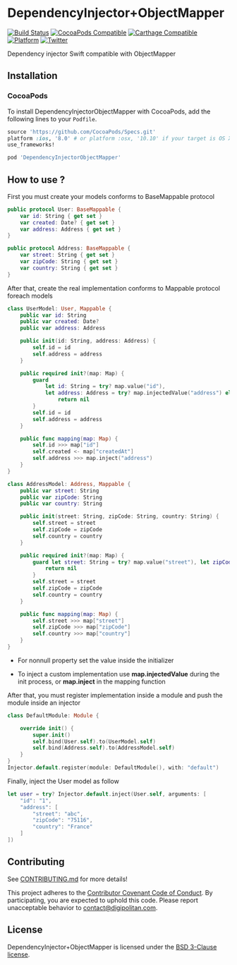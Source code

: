 DependencyInjector+ObjectMapper
=================================

[![Build Status](https://travis-ci.org/Digipolitan/dependency-injector-object-mapper-swift.svg?branch=master)](https://travis-ci.org/Digipolitan/dependency-injector-object-mapper-swift)
[![CocoaPods Compatible](https://img.shields.io/cocoapods/v/DependencyInjector_ObjectMapper.svg)](https://img.shields.io/cocoapods/v/DependencyInjector_ObjectMapper.svg)
[![Carthage Compatible](https://img.shields.io/badge/Carthage-compatible-4BC51D.svg?style=flat)](https://github.com/Carthage/Carthage)
[![Platform](https://img.shields.io/cocoapods/p/DependencyInjector_ObjectMapper.svg?style=flat)](http://cocoadocs.org/docsets/DependencyInjector_ObjectMapper)
[![Twitter](https://img.shields.io/badge/twitter-@Digipolitan-blue.svg?style=flat)](http://twitter.com/Digipolitan)

Dependency injector Swift compatible with ObjectMapper

## Installation

### CocoaPods

To install DependencyInjectorObjectMapper with CocoaPods, add the following lines to your `Podfile`.

```ruby
source 'https://github.com/CocoaPods/Specs.git'
platform :ios, '8.0' # or platform :osx, '10.10' if your target is OS X.
use_frameworks!

pod 'DependencyInjectorObjectMapper'
```

## How to use ?

First you must create your models conforms to BaseMappable protocol

```swift
public protocol User: BaseMappable {
    var id: String { get set }
    var created: Date? { get set }
    var address: Address { get set }
}

public protocol Address: BaseMappable {
    var street: String { get set }
    var zipCode: String { get set }
    var country: String { get set }
}
```

After that, create the real implementation conforms to Mappable protocol foreach models

```swift
class UserModel: User, Mappable {
    public var id: String
    public var created: Date?
    public var address: Address

    public init(id: String, address: Address) {
        self.id = id
        self.address = address
    }

    public required init?(map: Map) {
        guard
            let id: String = try? map.value("id"),
            let address: Address = try? map.injectedValue("address") else {
                return nil
        }
        self.id = id
        self.address = address
    }

    public func mapping(map: Map) {
        self.id >>> map["id"]
        self.created <- map["createdAt"]
        self.address >>> map.inject("address")
    }
}

class AddressModel: Address, Mappable {
    public var street: String
    public var zipCode: String
    public var country: String

    public init(street: String, zipCode: String, country: String) {
        self.street = street
        self.zipCode = zipCode
        self.country = country
    }

    public required init?(map: Map) {
        guard let street: String = try? map.value("street"), let zipCode: String = try? map.value("zipCode"), let country: String = try? map.value("country") else {
            return nil
        }
        self.street = street
        self.zipCode = zipCode
        self.country = country
    }

    public func mapping(map: Map) {
        self.street >>> map["street"]
        self.zipCode >>> map["zipCode"]
        self.country >>> map["country"]
    }
}
```

* For nonnull property set the value inside the initializer

* To inject a custom implementation use **map.injectedValue** during the init process, or **map.inject** in the mapping function

After that, you must register implementation inside a module and push the module inside an injector

```swift
class DefaultModule: Module {

    override init() {
        super.init()
        self.bind(User.self).to(UserModel.self)
        self.bind(Address.self).to(AddressModel.self)
    }
}
Injector.default.register(module: DefaultModule(), with: "default")
```

Finally, inject the User model as follow

```swift
let user = try? Injector.default.inject(User.self, arguments: [
    "id": "1",
    "address": [
        "street": "abc",
        "zipCode": "75116",
        "country": "France"
    ]
])
```

## Contributing

See [CONTRIBUTING.md](CONTRIBUTING.md) for more details!

This project adheres to the [Contributor Covenant Code of Conduct](CODE_OF_CONDUCT.md).
By participating, you are expected to uphold this code. Please report
unacceptable behavior to [contact@digipolitan.com](mailto:contact@digipolitan.com).

## License

DependencyInjector+ObjectMapper is licensed under the [BSD 3-Clause license](LICENSE).

